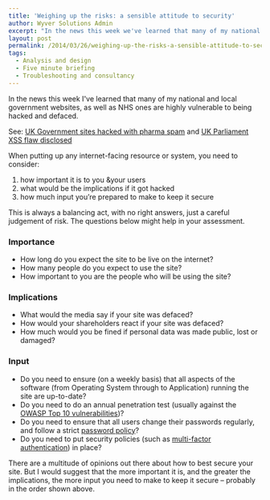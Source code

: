 ```yaml
---
title: 'Weighing up the risks: a sensible attitude to security'
author: Wyver Solutions Admin
excerpt: "In the news this week we've learned that many of my national and local government websites are highly vulnerable to being hacked and defaced. I discuss how to assess and mitigate the risk."
layout: post
permalink: /2014/03/26/weighing-up-the-risks-a-sensible-attitude-to-security/
tags:
  - Analysis and design
  - Five minute briefing
  - Troubleshooting and consultancy
---
```

In the news this week I've learned that many of my national and local government websites, as well as NHS ones are highly vulnerable to being hacked and defaced.

See: [UK Government sites hacked with pharma spam][2] and [UK Parliament XSS flaw disclosed][3]

When putting up any internet-facing resource or system, you need to consider:

  1. how important it is to you &amp;your users
  2. what would be the implications if it got hacked
  3. how much input you&#8217;re prepared to make to keep it secure

This is always a balancing act, with no right answers, just a careful judgement of risk. The questions below might help in your assessment.

### Importance

  * How long do you expect the site to be live on the internet?
  * How many people do you expect to use the site?
  * How important to you are the people who will be using the site?

### Implications

  * What would the media say if your site was defaced?
  * How would your shareholders react if your site was defaced?
  * How much would you be fined if personal data was made public, lost or damaged?

### Input

  * Do you need to ensure (on a weekly basis) that all aspects of the software (from Operating System through to Application) running the site are up-to-date?
  * Do you need to do an annual penetration test (usually against the [OWASP Top 10 vulnerabilities][4])?
  * Do you need to ensure that all users change their passwords regularly, and follow a strict [password policy][5]?
  * Do you need to put security policies (such as [multi-factor authentication][6]) in place?

There are a multitude of opinions out there about how to best secure your site. But I would suggest that the more important it is, and the greater the implications, the more input you need to make to keep it secure &#8211; probably in the order shown above.

 [2]: http://cm.org.uk/security/uk-government-sites-hacked-with-pharma-spam/
 [3]: http://shkspr.mobi/blog/2014/03/uk-parliament-xss-flaw-disclosed/
 [4]: https://www.owasp.org/index.php/Category:OWASP_Top_Ten_Project
 [5]: http://en.wikipedia.org/wiki/Password_policy
 [6]: http://en.wikipedia.org/wiki/Multi-factor_authentication
